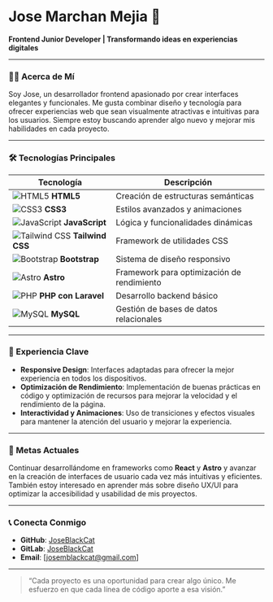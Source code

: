 # Jose Marchan Mejia 👋  
**Frontend Junior Developer | Transformando ideas en experiencias digitales**

---

### 🧑‍💻 Acerca de Mí
Soy Jose, un desarrollador frontend apasionado por crear interfaces elegantes y funcionales. Me gusta combinar diseño y tecnología para ofrecer experiencias web que sean visualmente atractivas e intuitivas para los usuarios. Siempre estoy buscando aprender algo nuevo y mejorar mis habilidades en cada proyecto.

---

### 🛠️ Tecnologías Principales
| Tecnología | Descripción |
|------------|-------------|
| ![HTML5](https://img.icons8.com/color/30/html-5.png) **HTML5**           | Creación de estructuras semánticas |
| ![CSS3](https://img.icons8.com/color/30/css3.png) **CSS3**               | Estilos avanzados y animaciones   |
| ![JavaScript](https://img.icons8.com/color/30/javascript.png) **JavaScript** | Lógica y funcionalidades dinámicas |
| ![Tailwind CSS](https://img.icons8.com/color/30/tailwindcss.png) **Tailwind CSS** | Framework de utilidades CSS  |
| ![Bootstrap](https://img.icons8.com/color/30/bootstrap.png) **Bootstrap** | Sistema de diseño responsivo |
| ![Astro](https://img.icons8.com/fluency/30/astro.png) **Astro**           | Framework para optimización de rendimiento |
| ![PHP](https://img.icons8.com/color/30/php.png) **PHP con Laravel**       | Desarrollo backend básico |
| ![MySQL](https://img.icons8.com/color/30/mysql-logo.png) **MySQL**        | Gestión de bases de datos relacionales |

---

### 💼 Experiencia Clave
- **Responsive Design**: Interfaces adaptadas para ofrecer la mejor experiencia en todos los dispositivos.
- **Optimización de Rendimiento**: Implementación de buenas prácticas en código y optimización de recursos para mejorar la velocidad y el rendimiento de la página.
- **Interactividad y Animaciones**: Uso de transiciones y efectos visuales para mantener la atención del usuario y mejorar la experiencia.

---

### 🚀 Metas Actuales
Continuar desarrollándome en frameworks como **React** y **Astro** y avanzar en la creación de interfaces de usuario cada vez más intuitivas y eficientes. También estoy interesado en aprender más sobre diseño UX/UI para optimizar la accesibilidad y usabilidad de mis proyectos.

---

### 📞 Conecta Conmigo
- **GitHub**: [JoseBlackCat ](https://github.com/JoseBlackCat)
- **GitLab**: [JoseBlackCat ](https://gitlab.com/JoseBlackCat)
- **Email**: [josemblackcat@gmail.com]

---

> “Cada proyecto es una oportunidad para crear algo único. Me esfuerzo en que cada línea de código aporte a esa visión.”
